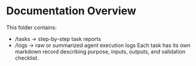# Documentation Overview

This folder contains:

- /tasks → step-by-step task reports
- /logs → raw or summarized agent execution logs
  Each task has its own markdown record describing purpose, inputs, outputs, and validation checklist.
